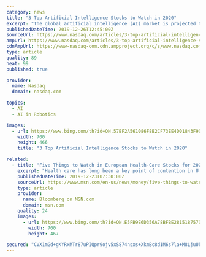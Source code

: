 ```yaml
---
category: news
title: "3 Top Artificial Intelligence Stocks to Watch in 2020"
excerpt: "The global artificial intelligence (AI) market is projected to grow at a compound annual growth ... That team developed AI-powered encryption tools, image enhancement tools, robotics projects, parts of Google Translate, and the TensorFlow AI platform. Two years ago, Google launched a dedicated AI unit, Google AI, to develop custom chips for ..."
publishedDateTime: 2019-12-26T12:45:00Z
sourceUrl: https://www.nasdaq.com/articles/3-top-artificial-intelligence-stocks-to-watch-in-2020-2019-12-26
ampUrl: https://www.nasdaq.com/articles/3-top-artificial-intelligence-stocks-to-watch-in-2020-2019-12-26?amp
cdnAmpUrl: https://www-nasdaq-com.cdn.ampproject.org/c/s/www.nasdaq.com/articles/3-top-artificial-intelligence-stocks-to-watch-in-2020-2019-12-26?amp
type: article
quality: 89
heat: 99
published: true

provider:
  name: Nasdaq
  domain: nasdaq.com

topics:
  - AI
  - AI in Robotics

images:
  - url: https://www.bing.com/th?id=ON.57BF2A561086F8B2CF73EE4D01843F9D
    width: 700
    height: 466
    title: "3 Top Artificial Intelligence Stocks to Watch in 2020"

related:
  - title: "Five Things to Watch in European Health-Care Stocks for 2020"
    excerpt: "Health care has long been a key point of contention in U.S. elections and 2020’s ... R&D “remains paramount” with innovation -- driven by expansion in artificial intelligence, connectivity, and robotics -- becoming increasingly relevant, she said. Clive sees Royal Philips NV and Siemens Healthineers AG as leaders in artificial ..."
    publishedDateTime: 2019-12-23T07:30:00Z
    sourceUrl: https://www.msn.com/en-us/news/money/five-things-to-watch-in-european-health-care-stocks-for-2020/ar-BBYgsqi
    type: article
    provider:
      name: Bloomberg on MSN.com
      domain: msn.com
    quality: 24
    images:
      - url: https://www.bing.com/th?id=ON.E5FB9E6D356A78BFBE281518757D46E2
        width: 700
        height: 467

secured: "CVX1mGd+gKYRxMTr87uPIQpr9ojv5xS874nsxs+XkmBc8dIM6s7la+M8LjuUbo7IItiY/7hlCEADhQU2Oae5hvVAKkQ6kToEKZYPaYiCWgZcx6nP67cm7KYEsd62a4rLQ5aFi3B1f6hmF32RyH79x4LIFLNeZ7B1ge46YCy7G5teJwaTHSSjNnjOVJNJdzMSoBB7KbWF1qpmTk5UbQhMoZFPaOuFZUK8JPTbInhH0IFXgBgoxw60BGQHEEX6Krv0E+cG9MUb6WeA4Apfejj2Bw==;NfEdri+El4oDqKHvkHwYfw=="
---
```


